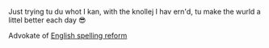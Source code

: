 Just trying tu du whot I kan, with the knollej I hav ern'd, tu make the wurld a littel better each day 😎

Advokate of [English spelling reform](https://github.com/jaigak/Klear-English)
